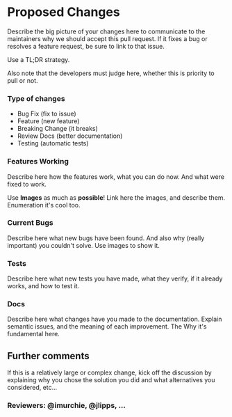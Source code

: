[//]: # (#############################################################)
[//]: # ( WARNING! This is an comment. If you need, use it.           )
[//]: # ( -| READ this below, BEFORE saving the new issue.            )
[//]: # (  V                                                          )

[//]: # ( Title:                                                      )
[//]: # (   - Create unique title                                     )
[//]: # (   - Detail if it's corrections, feature or else.            )
[//]: # (   - Use light description, but to call attention.           )

[//]: # ( QUICK NOTE: 72 characters on each line, is love s2.         )

# Proposed Changes

Describe the big picture of your changes here to communicate to the
maintainers why we should accept this pull request. If it fixes a bug
or resolves a feature request, be sure to link to that issue.

Use a TL;DR strategy.

Also note that the developers must judge here, whether this is
priority to pull or not.

### Type of changes

 - Bug Fix (fix to issue)
 - Feature (new feature)
 - Breaking Change (it breaks)
 - Review Docs (better documentation)
 - Testing (automatic tests)

### Features Working
[//]: # ( Required if it's a feature or bug fix, or breaking change.  )

Describe here how the features work, what you can do now. And what were
fixed to work.

Use **Images** as much as **possible**! Link here the images, and
describe them. Enumeration it's cool too.

### Current Bugs
[//]: # ( Required if it's a breaking change.                         )

Describe here what new bugs have been found. And also why (really
important) you couldn't solve. Use images to show it.

### Tests
[//]: # ( Required if it's a testing.                                 )

Describe here what new tests you have made, what they verify, if it
already works, and how to test it.

### Docs
[//]: # ( Required if it's a review docs.                             )

Describe here what changes have you made to the documentation. Explain
semantic issues, and the meaning of each improvement. The Why it's
fundamental here.

## Further comments

If this is a relatively large or complex change, kick off the
discussion by explaining why you chose the solution you did and what
alternatives you considered, etc...

### Reviewers: @imurchie, @jlipps, ...
